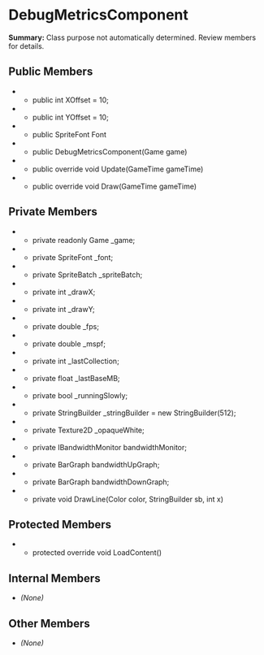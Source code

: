 # DebugMetricsComponent

**Summary:** Class purpose not automatically determined. Review members for details.

## Public Members
- - public int XOffset = 10;
- - public int YOffset = 10;
- - public SpriteFont Font
- - public DebugMetricsComponent(Game game)
- - public override void Update(GameTime gameTime)
- - public override void Draw(GameTime gameTime)

## Private Members
- - private readonly Game _game;
- - private SpriteFont _font;
- - private SpriteBatch _spriteBatch;
- - private int _drawX;
- - private int _drawY;
- - private double _fps;
- - private double _mspf;
- - private int _lastCollection;
- - private float _lastBaseMB;
- - private bool _runningSlowly;
- - private StringBuilder _stringBuilder = new StringBuilder(512);
- - private Texture2D _opaqueWhite;
- - private IBandwidthMonitor bandwidthMonitor;
- - private BarGraph bandwidthUpGraph;
- - private BarGraph bandwidthDownGraph;
- - private void DrawLine(Color color, StringBuilder sb, int x)

## Protected Members
- - protected override void LoadContent()

## Internal Members
- *(None)*

## Other Members
- *(None)*
